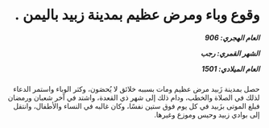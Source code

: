 <h1 dir="rtl">وقوع وباء ومرض عظيم بمدينة زبيد باليمن .</h1>

<h5 dir="rtl">العام الهجري:  906

الشهر القمري: رجب

العام الميلادي: 1501</h5>

<p dir="rtl">حصل بمدينة زَبيد مرض عظيم ومات بسببه خلائق لا يُحصَون، وكثر الوباء واستمر الدعاء لذلك في الصلاة والخطب، ودام ذلك إلى شهر ذي القعدة، واشتد في آخر شعبان ورمضان فبلغ الموتى بزَبيد في كل يوم فوق ستين نفسًا، وكان غالبه في النساء والأطفال، وانتقل إلى بوادي زبيد وحيس وموزع وغيرها.</p></br>
